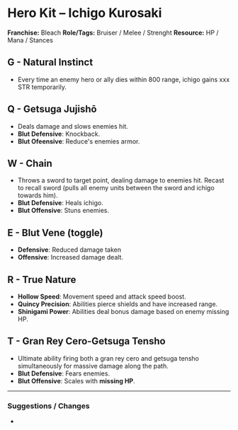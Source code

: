 # Hero Kit – Ichigo Kurosaki

**Franchise:** Bleach 
**Role/Tags:** Bruiser / Melee / Strenght 
**Resource:** HP / Mana / Stances

## G - Natural Instinct
- Every time an enemy hero or ally dies within 800 range, ichigo gains xxx STR temporarily.

## Q - Getsuga Jujishō
- Deals damage and slows enemies hit.
- **Blut Defensive**: Knockback.
- **Blut Ofeensive**: Reduce's enemies armor.

## W - Chain
- Throws a sword to target point, dealing damage to enemies hit. Recast to recall sword (pulls all enemy units between the sword and ichigo towards him).
- **Blut Defensive**: Heals ichigo.
- **Blut Offensive**: Stuns enemies. 

## E - Blut Vene (toggle)
- **Defensive**: Reduced damage taken
- **Offensive**: Increased damage dealt.

## R - True Nature
- **Hollow Speed**: Movement speed and attack speed boost. 
- **Quincy Precision**: Abilities pierce shields and have increased range.
- **Shinigami Power**: Abilities deal bonus damage based on enemy missing HP.

## T - Gran Rey Cero-Getsuga Tensho
- Ultimate ability firing both a gran rey cero and getsuga tensho simultaneously for massive damage along the path.
- **Blut Defensive**: Fears enemies.
- **Blut Offensive**: Scales with  **missing HP**.

---

### Suggestions / Changes
- <your notes here>
